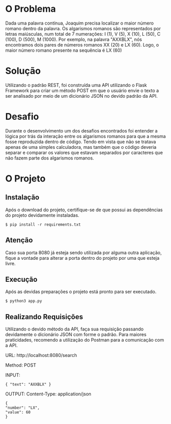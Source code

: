 # O Problema
Dada uma palavra contínua, Joaquim precisa localizar o maior número romano dentro da palavra. Os
algarismos romanos são representados por letras maiúsculas, num total de 7 numerações: I (1), V (5), X
(10), L (50), C (100), D (500), M (1000).
Por exemplo, na palavra "AXXBLX", nós encontramos dois pares de números romanos XX (20)
e LX (60). Logo, o maior número romano presente na sequência é LX (60)

# Solução
Utilizando o padrão REST, foi construída uma API utilizando o Flask Framework para criar um método POST
em que o usuário envie o texto a ser analisado por meio de um dicionário JSON no devido padrão da API.
# Desafio
Durante o desenvolvimento um dos desafios encontrados foi entender a lógica por trás da interação entre
os algarismos romanos para que a mesma fosse reproduzida dentro de código. Tendo em vista que não se
tratava apenas de uma simples calculadora, mas também que o código deveria separar e comparar os valores
que estavam separados por caracteres que não fazem parte dos algarismos romanos.

# O Projeto
## Instalação
Após o download do projeto, certifique-se de que possui as dependências do projeto devidamente instaladas.
```
$ pip install -r requirements.txt
```
## Atenção
Caso sua porta 8080 já esteja sendo utilizada por alguma outra aplicação, fique a vontade para alterar a 
porta dentro do projeto por uma que esteja livre.
## Execução
Após as devidas preparações o projeto está pronto para ser executado.
```
$ python3 app.py
```
## Realizando Requisições
Utilizando o devido método da API, faça sua requisição passando devidamente o dicionário JSON com forme o padrão.
Para maiores praticidades, recomendo a utilização do Postman para a comunicação com a API.

URL: http://localhost:8080/search

Method: POST

INPUT:
```
{ "text": "AXXBLX" }
```
OUTPUT:
Content-Type: application/json
```
{
"number": "LX",
"value": 60
}
```
